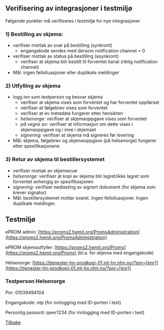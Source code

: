 
## Verifisering av integrasjoner i testmiljø

Følgende punkter må verifiseres i testmiljø for nye integrasjoner

### 1) Bestilling av skjema:
- verifiser mottak av svar på bestilling (synkront)
  - engangskode sendes med dersom notification channel = 0
- verifiser mottak av status på bestilling (asynkront)
  - verifiser at skjema blir bestilt til forventet kanal (riktig notification channel) 
- Mål: ingen feilsituasjoner eller duplikate meldinger

### 2) Utfylling av skjema
- logg inn som testperson og besvar skjema 
  - verifiser at skjema vises som forventet og har forventet oppførsel   
  - verifiser at følgebrev vises som forventet
  - verifiser at ev metadata fungerer etter hensikten
  - _helsenorge:_ verifiser at skjemaoppgave vises som forventet
  - _på vegne av:_ verifiser at informasjon om dette vises i skjemaoppgave og i inne i skjemaet
  - _signering:_ verifiser at skjema må signeres før levering
- Mål: skjema, følgebrev og skjemaoppgave (på helsenorge) fungerer etter spesifikasjonene

### 3) Retur av skjema til bestillersystemet
- verifiser mottak av skjemasvar
- _helsenorge:_ verifiser at kopi av skjema blir lagret/ikke lagret som forventet avhengig av spesifikasjonen
- _signering:_ verifiser nedlasting av signert dokument (for skjema som krever signatur)
- Mål: bestillersystemet mottar svaret. Ingen feilsituasjoner. Ingen duplikate meldinger.

## Testmiljø

ePROM admin: [https://proms2.hemit.org/PromsAdministration](https://proms2.hemit.org/PromsAdministration)

ePROM skjemautfyller: [https://proms2.hemit.org/Proms](https://proms2.hemit.org/Proms) (bl.a. for skjema med engangskode)

Helsenorge: [https://tjenester-hn-prodkopi-01.int-hn.nhn.no/?pnr=[pnr]](https://tjenester-hn-prodkopi-01.int-hn.nhn.no/?pnr=[pnr])

### Testperson Helsenorge
Pnr: 01039494104

Engangskode: otp (for innlogging med ID-porten i test)

Personlig passord: qwer1234 (for innlogging med ID-porten i test)

[Tilbake](./)
